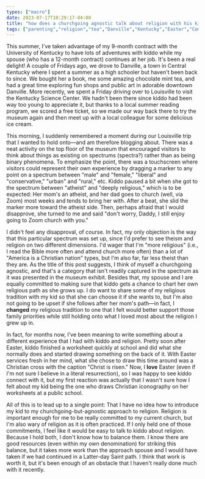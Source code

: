 ```yaml
---
types: ["macro"]
date: 2023-07-17T10:29:17-04:00
title: "how does a churchgoing agnostic talk about religion with his kid?"
tags: ["parenting","religion","tea","Danville","Kentucky","Easter","Community of Christ","faith transition"]
---
```

This summer, I've taken advantage of my 9-month contract with the University of Kentucky to have lots of adventures with kiddo while my spouse (who has a 12-month contract) continues at her job. It's been a real delight! A couple of Fridays ago, we drove to Danville, a town in Central Kentucky where I spent a summer as a high schooler but haven't been back to since. We bought her a book, me some amazing chocolate mint tea, and had a great time exploring fun shops and public art in adorable downtown Danville. More recently, we spent a Friday driving over to Louisville to visit the Kentucky Science Center. We hadn't been there since kiddo had been way too young to appreciate it, but thanks to a local summer reading program, we scored a free ticket, so we made our way back there to try the museum again and then meet up with a local colleague for some delicious ice cream.

This morning, I suddenly remembered a moment during our Louisville trip that I wanted to hold onto—and am therefore blogging about. There was a neat activity on the top floor of the museum that encouraged visitors to think about things as existing on spectrums (spectra?) rather than as being binary phenomena. To emphasize the point, there was a touchscreen where visitors could represent their own experience by dragging a marker to any point on a spectrum between "male" and "female," "liberal" and "conservative," "urban" and "rural," etc. Kiddo paused a bit when she got to the spectrum between "atheist" and "deeply religious," which is to be expected: Her mom's an atheist, and her dad goes to church (well, via Zoom) most weeks and tends to bring her with. After a beat, she slid the marker more toward the atheist side. Then, perhaps afraid that I would disapprove, she turned to me and said "don't worry, Daddy, I still enjoy going to Zoom church with you."

I didn't feel any disapproval, of course. In fact, my only objection is the way that this particular spectrum was set up, since I'd prefer to see theism and religion on two different dimensions. I'd wager that I'm "more religious" (i.e., I read the Bible more often and attend church more often) than a lot of "America is a Christian nation" types, but I'm also far, far less theist than they are. As the title of this post suggests, I think of myself a churchgoing agnostic, and that's a category that isn't readily captured in the spectrum as it was presented in the museum exhibit. Besides that, my spouse and I are equally committed to making sure that kiddo gets a chance to chart her own religious path as she grows up. I do want to share some of my religious tradition with my kid so that she can choose it if she wants to, but I'm also not going to be upset if she follows after her mom's path—in fact, I **changed** my religious tradition to one that I felt would better support those family priorities while still holding onto what I loved most about the religion I grew up in.

In fact, for months now, I've been meaning to write something about a different experience that I had with kiddo and religion. Pretty soon after Easter, kiddo finished a worksheet quickly at school and did what she normally does and started drawing something on the back of it. With Easter services fresh in her mind, what she chose to draw this time around was a Christian cross with the caption "Christ is risen." Now, I **love** Easter (even if I'm not sure I believe in a literal resurrection), so I was happy to see kiddo connect with it, but my first reaction was actually that I wasn't sure how I felt about my kid being the one who draws Christian iconography on her worksheets at a public school.

All of this is to lead up to a single point: That I have no idea how to introduce my kid to my churchgoing-but-agnostic approach to religion. Religion is important enough for me to be really committed to my current church, but I'm also wary of religion as it is often practiced. If I only held one of those commitments, I feel like it would be easy to talk to kiddo about religion. Because I hold both, I don't know how to balance them. I know there are good resources (even within my own denomination) for striking this balance, but it takes more work than the approach spouse and I would have taken if we had continued in a Latter-day Saint path. I think that work is worth it, but it's been enough of an obstacle that I haven't really done much with it recently.
